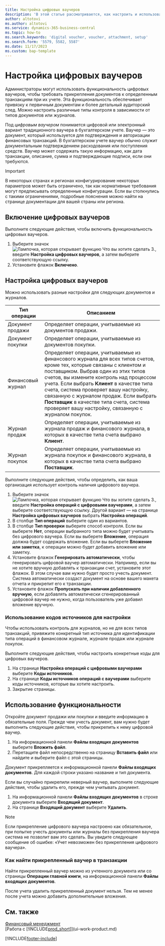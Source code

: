 ```yaml
---
title: Настройка цифровых ваучеров
description: 'В этой статье рассматривается, как настроить и использовать функциональность контроля наличия цифрового ваучера в Microsoft Dynamics 365 Business Central.'
author: altotovi
ms.author: altotovi
ms.service: dynamics-365-business-central
ms.topic: how-to
ms.search.keywords: 'digital voucher, voucher, attachment, setup'
ms.search.form: '5579, 5582, 5587'
ms.date: 11/17/2023
ms.custom: bap-template
---
```


# <a name="set-up-digital-vouchers"></a>Настройка цифровых ваучеров

Администраторы могут использовать функциональность цифровых ваучеров, чтобы требовать прикрепления документов к определенным транзакциям при их учете. Эта функциональность обеспечивает привязку к первичным документам и более детальный аудиторский след. Можно настроить различные типы контроля в зависимости от типов документов или журналов.

Под *цифровым ваучером* понимается цифровой или электронный вариант традиционного ваучера в бухгалтерском учете. Ваучер — это документ, который используется для подтверждения и авторизации финансовых транзакций. В бухгалтерском учете ваучер обычно служит документальным подтверждением расходования или поступления средств. Ваучер может содержать такую информацию, как дата транзакции, описание, сумма и подтверждающие подписи, если они требуются.

> [!IMPORTANT]
> В некоторых странах и регионах конфигурирование некоторых параметров может быть ограничено, так как нормативные требования могут предписывать определенные конфигурации. Если вы столкнулись с такими ограничениями, подробные пояснения можно найти на странице документации для вашей страны или региона.

## <a name="enable-digital-vouchers"></a>Включение цифровых ваучеров

Выполните следующие действия, чтобы включить функциональность цифровых ваучеров.

1. Выберите значок ![Лампочка, которая открывает функцию Что вы хотите сделать 3.](media/ui-search/search_small.png "Что вы хотите сделать"), введите **Настройка цифровых ваучеров**, а затем выберите соответствующую ссылку.
2. Установите флажок **Включено**.

## <a name="set-up-digital-vouchers-1"></a>Настройка цифровых ваучеров

Можно использовать разные настройки для следующих документов и журналов.

| Тип операции | Описанием |
|------------|-------------|
| Документ продажи | Определяет операции, учитываемые из документов продажи. |
| Документ покупки | Определяет операции, учитываемые из документов покупки. |
| Финансовый журнал | Определяет операции, учитываемые из финансового журнала для всех типов счетов, кроме тех, которые связаны с клиентом и поставщиком. Выбрав один из этих типов счетов, вы измените контроль над процессом учета. Если выбрать **Клиент** в качестве типа счета, система проверяет вашу настройку, связанную с журналом продаж. Если выбрать **Поставщик** в качестве типа счета, система проверяет вашу настройку, связанную с журналом покупок. |
| Журнал продаж | Определяет операции, учитываемые из журнала продаж и финансового журнала, в которых в качестве типа счета выбрано **Клиент**. |
| Журнал покупок | Определяет операции, учитываемые из журнала покупок и финансового журнала, в которых в качестве типа счета выбрано **Поставщик**. |

Выполните следующие действия, чтобы определить, как ваша организация использует контроль наличия цифрового ваучера.

1. Выберите значок ![Лампочка, которая открывает функцию Что вы хотите сделать 3.](media/ui-search/search_small.png "Что вы хотите сделать"), введите **Настройка операций с цифровыми ваучерами**, а затем выберите соответствующую ссылку. Другой вариант — на странице **Настройка цифровых ваучеров** выбрать **Настройка операций**.
2. В столбце **Тип операций** выберите один из вариантов.
3. В столбце **Тип проверки** выберите способ контроля. Если вы выберете **Нет**, операции выбранного типа можно будет учитывать без цифрового ваучера. Если вы выберете **Вложение**, операция должна будет содержать вложение. Если вы выберете **Вложение или заметка**, к операции можно будет добавить вложение или заметку. 
4. Установите флажок **Генерировать автоматически**, чтобы генерировать цифровой ваучер автоматически. Например, если вы не хотите вручную добавлять к транзакции счет, установите этот флажок. В этом случае вам нужно будет просто учесть документ. Система автоматически создаст документ на основе вашего макета отчета и прикрепит его к транзакции.
5. Установите флажок **Пропускать при наличии добавленного вручную**, если добавлять автоматически сгенерированный цифровой ваучер не нужно, когда пользователь уже добавил вложение вручную.

### <a name="use-source-codes-for-setup"></a>Использование кодов источников для настройки

Чтобы использовать контроль для журналов, но не для всех типов транзакций, привяжите конкретный тип источника для идентификации типа операций в финансовом журнале, журнале продаж или журнале покупок.

Выполните следующие действия, чтобы настроить конкретные коды для цифровых ваучеров.

1. На странице **Настройка операций с цифровыми ваучерами** выберите **Коды источников**.
2. На странице **Коды источников операций с ваучерами** выберите коды источников, которые вы хотите настроить.
3. Закрытие страницы.

## <a name="use-the-functionality"></a>Использование функциональности

Откройте документ продажи или покупки и введите информацию в обязательные поля. Прежде чем учесть документ, вам нужно будет выполнить следующие действия, чтобы прикрепить к нему цифровой ваучер.

1. На информационной панели **Файлы входящих документов** выберите **Вложить файл**.
2. Перетащите файл непосредственно на страницу **Вставить файл** или найдите и выберите файл с этой страницы.

Документ прикрепляется к информационной панели **Файлы входящих документов**. Для каждой строки указано название и тип документа.

Если вы случайно прикрепили неверный ваучер, выполните следующие действия, чтобы удалить его, прежде чем учитывать документ.

1. На информационной панели **Файлы входящих документов** в строке документа выберите **Входящий документ**.
2. На странице **Входящий документ** выберите **Удалить**.

> [!NOTE]
> Если прикрепление цифрового ваучера настроено как обязательное, при попытке учесть документы или журналы без прикрепления ваучера система не позволит вам это сделать. Вы увидите следующее сообщение об ошибке: «Учет невозможен без прикрепления цифрового ваучера».

### <a name="find-attached-vouchers-in-transactions"></a>Как найти прикрепленный ваучер в транзакции

Найти прикрепленный ваучер можно из учтенного документа или со страницы **Операции главной книги**, на информационной панели **Файлы входящих документов**.

После учета удалить прикрепленный документ нельзя. Тем не менее после учета можно добавить дополнительные вложения.

## <a name="see-also"></a>См. также

[Финансовый менеджмент](finance.md)  
[Работа с [!INCLUDE[prod_short](includes/prod_short.md)]](ui-work-product.md)

[!INCLUDE[footer-include](includes/footer-banner.md)]
